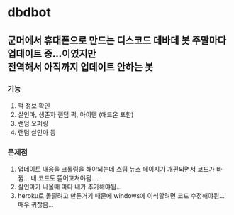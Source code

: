 # dbdbot

## 군머에서 휴대폰으로 만드는 디스코드 데바데 봇 주말마다 업데이트 중...이였지만 <br> 전역해서 아직까지 업데이트 안하는 봇

### 기능 <br>
1) 퍽 정보 확인
2) 살인마, 생존자 랜덤 퍽, 아이템 (애드온 포함)
3) 랜덤 오퍼링
4) 랜덤 살인마 등

### 문제점 <br>
1) 업데이트 내용을 크롤링을 해야되는데 스팀 뉴스 페이지가 개편되면서 코드가 바뀜... 내 코드도 뜯어고쳐야됨....
2) 살인마가 나올때 마다 내가 추가해야됨... 
3) heroku로 돌릴려고 만든거기 때문에 windows에 이식할려면 코드 수정해야됨... 매우 귀찮음...
